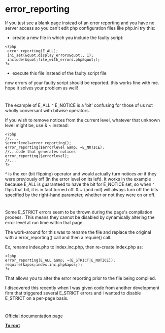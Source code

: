 # error_reporting





If you just see a blank page instead of an error reporting and you have no server access so you can&apos;t edit php configuration files like php.ini try this:

- create a new file in which you include the faulty script:



```
<?php
 error_reporting(E_ALL);
 ini_set(&quot;display_errors&quot;, 1);
 include(&quot;file_with_errors.php&quot;);
?>
```


- execute this file instead of the faulty script file 

now errors of your faulty script should be reported.
this works fine with me. hope it solves your problem as well!

  

#



The example of E_ALL ^ E_NOTICE is a &apos;bit&apos; confusing for those of us not wholly conversant with bitwise operators.

If you wish to remove notices from the current level, whatever that unknown level might be, use &amp; ~ instead:



```
<?php
//....
$errorlevel=error_reporting();
error_reporting($errorlevel &amp; ~E_NOTICE);
//...code that generates notices
error_reporting($errorlevel);
//...
?>
```


^ is the xor (bit flipping) operator and would actually turn notices *on* if they were previously off (in the error level on its left). It works in the example because E_ALL is guaranteed to have the bit for E_NOTICE set, so when ^ flips that bit, it is in fact turned off. &amp; ~ (and not) will always turn off the bits specified by the right-hand parameter, whether or not they were on or off.

  

#



Some E_STRICT errors seem to be thrown during the page&apos;s compilation process.&#xA0; This means they cannot be disabled by dynamically altering the error level at run time within that page.

The work-around for this was to rename the file and replace the original with a error_reporting() call and then a require() call.

Ex, rename index.php to index.inc.php, then re-create index.php as:



```
<?php
error_reporting(E_ALL &amp; ~(E_STRICT|E_NOTICE));
require(&apos;index.inc.php&apos;);
?>
```


That allows you to alter the error reporting prior to the file being compiled.

I discovered this recently when I was given code from another development firm that triggered several E_STRICT errors and I wanted to disable E_STRICT on a per-page basis.

  

#

[Official documentation page](https://www.php.net/manual/en/function.error-reporting.php)

**[To root](/README.md)**